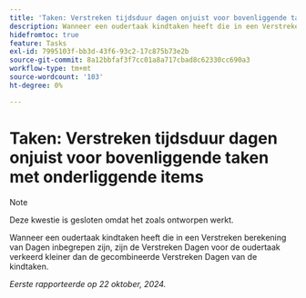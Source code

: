 ```yaml
---
title: 'Taken: Verstreken tijdsduur dagen onjuist voor bovenliggende taken met onderliggende items'
description: Wanneer een oudertaak kindtaken heeft die in een Verstreken berekening van Dagen inbegrepen zijn, zijn de Verstreken Dagen voor de oudertaak verkeerd kleiner dan de gecombineerde Verstreken Dagen van de kindtaken.
hidefromtoc: true
feature: Tasks
exl-id: 7995103f-bb3d-43f6-93c2-17c875b73e2b
source-git-commit: 8a12bbfaf3f7cc01a8a717cbad8c62330cc690a3
workflow-type: tm+mt
source-wordcount: '103'
ht-degree: 0%

---
```


# Taken: Verstreken tijdsduur dagen onjuist voor bovenliggende taken met onderliggende items

>[!NOTE]
>
>Deze kwestie is gesloten omdat het zoals ontworpen werkt.

Wanneer een oudertaak kindtaken heeft die in een Verstreken berekening van Dagen inbegrepen zijn, zijn de Verstreken Dagen voor de oudertaak verkeerd kleiner dan de gecombineerde Verstreken Dagen van de kindtaken.

_Eerste rapporteerde op 22 oktober, 2024._
